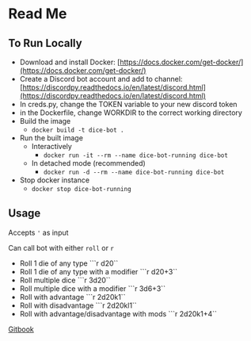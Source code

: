 # Read Me

## To Run Locally

* Download and install Docker: [https://docs.docker.com/get-docker/](https://docs.docker.com/get-docker/)
* Create a Discord bot account and add to channel: [https://discordpy.readthedocs.io/en/latest/discord.html](https://discordpy.readthedocs.io/en/latest/discord.html)
* In creds.py, change the TOKEN variable to your new discord token
* in the Dockerfile, change WORKDIR to the correct working directory
* Build  the image
  * `docker build -t dice-bot .`
* Run the built image
  * Interactively 
    * `docker run -it --rm --name dice-bot-running dice-bot`
  * In detached mode \(recommended\)
    * `docker run -d --rm --name dice-bot-running dice-bot`
* Stop docker instance
  * `docker stop dice-bot-running`

## Usage

Accepts `'` as input

Can call bot with either `roll` or `r`

* Roll 1 die of any type   ```r d20``
* Roll 1 die of any type with a modifier  ```r d20+3``
* Roll multiple dice    ```r 3d20``
* Roll multiple dice with a modifier ```r 3d6+3``
* Roll with advantage ```r 2d20k1``
* Roll with disadvantage ```r 2d20kl1``
* Roll with advantage/disadvantage with mods ```r 2d20k1+4``

[Gitbook](https://app.gitbook.com/@selphmg/s/dice-bot-1/)

